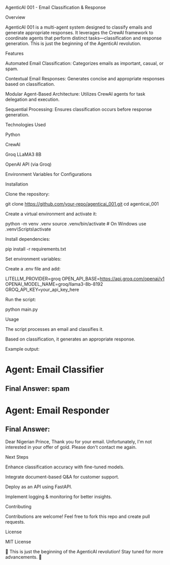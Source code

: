 AgenticAI 001 - Email Classification & Response

Overview

AgenticAI 001 is a multi-agent system designed to classify emails and generate appropriate responses. It leverages the CrewAI framework to coordinate agents that perform distinct tasks—classification and response generation. This is just the beginning of the AgenticAI revolution.

Features

Automated Email Classification: Categorizes emails as important, casual, or spam.

Contextual Email Responses: Generates concise and appropriate responses based on classification.

Modular Agent-Based Architecture: Utilizes CrewAI agents for task delegation and execution.

Sequential Processing: Ensures classification occurs before response generation.

Technologies Used

Python

CrewAI

Groq LLaMA3 8B

OpenAI API (via Groq)

Environment Variables for Configurations

Installation

Clone the repository:

git clone https://github.com/your-repo/agenticai_001.git
cd agenticai_001

Create a virtual environment and activate it:

python -m venv .venv
source .venv/bin/activate  # On Windows use .venv\Scripts\activate

Install dependencies:

pip install -r requirements.txt

Set environment variables:

Create a .env file and add:

LITELLM_PROVIDER=groq
OPEN_API_BASE=https://api.groq.com/openai/v1
OPENAI_MODEL_NAME=groq/llama3-8b-8192
GROQ_API_KEY=your_api_key_here

Run the script:

python main.py

Usage

The script processes an email and classifies it.

Based on classification, it generates an appropriate response.

Example output:

# Agent: Email Classifier
## Final Answer: spam

# Agent: Email Responder
## Final Answer:
Dear Nigerian Prince,
Thank you for your email. Unfortunately, I'm not interested in your offer of gold. Please don't contact me again.

Next Steps

Enhance classification accuracy with fine-tuned models.

Integrate document-based Q&A for customer support.

Deploy as an API using FastAPI.

Implement logging & monitoring for better insights.

Contributing

Contributions are welcome! Feel free to fork this repo and create pull requests.

License

MIT License

🚀 This is just the beginning of the AgenticAI revolution! Stay tuned for more advancements. 🚀

